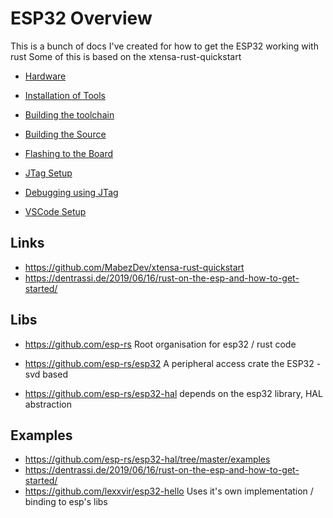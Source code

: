 # ESP32 Overview

This is a bunch of docs I've created for how to get the ESP32 working with rust
Some of this is based on the xtensa-rust-quickstart

  * [Hardware](./Hardware.md)
  * [Installation of Tools](./Install.md)
  * [Building the toolchain](./ToolchainBuild.md)

  * [Building the Source](./Build.md)
  * [Flashing to the Board](./Flashing.md)

  * [JTag Setup](./JTagSetup.md)
  * [Debugging using JTag](./Debug.md)

  * [VSCode Setup](./VSCode.md)

## Links

  * https://github.com/MabezDev/xtensa-rust-quickstart
  * https://dentrassi.de/2019/06/16/rust-on-the-esp-and-how-to-get-started/

## Libs

  * https://github.com/esp-rs
    Root organisation for esp32 / rust code

  * https://github.com/esp-rs/esp32
    A peripheral access crate the ESP32 - svd based

  * https://github.com/esp-rs/esp32-hal
    depends on the esp32 library, HAL abstraction

## Examples

  * https://github.com/esp-rs/esp32-hal/tree/master/examples
  * https://dentrassi.de/2019/06/16/rust-on-the-esp-and-how-to-get-started/
  * https://github.com/lexxvir/esp32-hello
    Uses it's own implementation / binding to esp's libs
